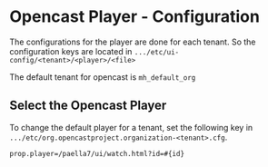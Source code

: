 Opencast Player - Configuration
===============================

The configurations for the player are done for each tenant. So the configuration keys are located in
`.../etc/ui-config/<tenant>/<player>/<file>`

The default tenant for opencast is `mh_default_org`

Select the Opencast Player
------------------------------

To change the default player for a tenant, set the following key in `.../etc/org.opencastproject.organization-<tenant>.cfg`.

    prop.player=/paella7/ui/watch.html?id=#{id}
